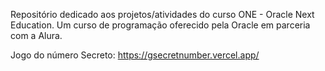 Repositório dedicado aos projetos/atividades do curso ONE - Oracle Next Education. Um curso de programação oferecido pela Oracle em parceria com a Alura.

Jogo do número Secreto: https://gsecretnumber.vercel.app/

